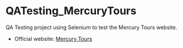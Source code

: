 # QATesting_MercuryTours
QA Testing project using Selenium to test the Mercury Tours website.

- Official website: [Mercury Tours](https://demo.guru99.com/test/newtours/index.php)
